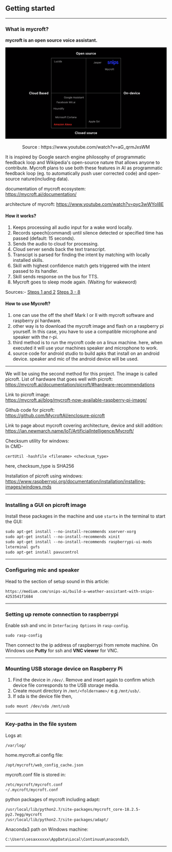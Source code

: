 ## Getting started
<!-- author: kirito_ys -->
<!-- 3:21 PM 09-May-18 -->
<!--  -->
***

### What is mycroft?

**mycroft is an open source voice assistant.**

![Grid of products](images/research1.PNG)
<center> Source : https://www.youtube.com/watch?v=aG_qrmJxsWM </center>

It is inspired by Google search engine philosophy of programmatic feedback loop and Wikipedia's open-source nature that allows anyone to contribute. Mycroft plans to use both these features in AI as programmatic feedback loop (eg. to automatically push user corrected code) and open-source nature(including data).

documentation of mycroft ecosystem:  
https://mycroft.ai/documentation/

architecture of mycroft:
https://www.youtube.com/watch?v=pyc3wWYoI8E

#### How it works?
1. Keeps processing all audio input for a wake word locally.
2. Records speech(command) until silence detected or specified time has passed (default: 15 seconds).
3. Sends the audio to cloud for processing.
4. Cloud server sends back the text transcript.
5. Transcipt is parsed for finding the intent by matching with locally installed skills.
6. Skill with highest confidence match gets triggered with the intent passed to its handler.
7. Skill sends response on the bus for TTS.
8. Mycroft goes to sleep mode again. (Waiting for wakeword)

Sources:-
[Steps 1 and 2](https://mycroft.ai/blog/what-is-artificial-intelligence-and-how-does-mycroft-fit/)
[Steps 3 - 8](https://www.youtube.com/watch?v=pyc3wWYoI8E)
#### How to use Mycroft?
1. one can use the off the shelf Mark I or II with mycroft software and raspberry pi hardware.
2. other way is to download the mycroft image and flash on a raspberry pi yourself. In this case, you have to use a compatible microphone and speaker with the r-pi.
3. third method is to run the mycroft code on a linux machine. here, when executed it will use your machines speaker and microphone to work.
4. source code for android studio to build apks that install on an android device. speaker and mic of the android device will be used.
***
We will be using the second method for this project. The image is called picroft.
List of hardware that goes well with picroft:  
https://mycroft.ai/documentation/picroft/#hardware-recommendations

Link to picroft image:  
https://mycroft.ai/blog/mycroft-now-available-raspberry-pi-image/

Github code for picroft:  
https://github.com/MycroftAI/enclosure-picroft

Link to page about mycroft covering architecture, device and skill addition:
https://jan.newmarch.name/IoT/ArtificialIntelligence/Mycroft/

Checksum utility for windows:  
In CMD-
```
certUtil -hashfile <filename> <checksum_type>
```
here, checksum_type is SHA256

Installation of picroft using windows:  
https://www.raspberrypi.org/documentation/installation/installing-images/windows.mds

***

### Installing a GUI on picroft image

Install these packages in the machine and use `startx` in the terminal to start the GUI:
```
sudo apt-get install --no-install-recommends xserver-xorg
sudo apt-get install --no-install-recommends xinit
sudo apt-get install --no-install-recommends raspberrypi-ui-mods lxterminal gvfs
sudo apt-get install pavucontrol
```

***
### Configuring mic and speaker

Head to the section of setup sound in this article:
```
https://medium.com/snips-ai/build-a-weather-assistant-with-snips-4253541f1684
```
***
### Setting up remote connection to raspberrypi

Enable ssh and vnc in `Interfacing Options` in `rasp-config`.
```
sudo rasp-config
```

Then connect to the ip address of raspberrypi from remote machine.
On Windows use **Putty** for ssh and **VNC viewer** for VNC.

***
### Mounting USB storage device on Raspberry Pi

1. Find the device in `/dev/`. Remove and insert again to confirm which device file corresponds to the USB storage media.
2. Create mount directory in `/mnt/<foldername>/` e.g `/mnt/usb/`.
3. If sda is the device file then,
```
sudo mount /dev/sda /mnt/usb
```

***
### Key-paths in the file system

Logs at:
```
/var/log/
```

home.mycroft.ai config file:
```
/opt/mycroft/web_config_cache.json
```

 mycroft.conf file is stored in:
```
/etc/mycroft/mycroft.conf
~/.mycroft/mycroft.conf
```

python packages of mycroft including adapt:
```
/usr/local/lib/python2.7/site-packages/mycroft_core-18.2.5-py2.7egg/mycroft
/usr/local/lib/python2.7/site-packages/adapt/
```


Anaconda3 path on Windows machine:
```
C:\Users\sesaxxxxxx\AppData\Local\Continuum\anaconda3\
```
***
